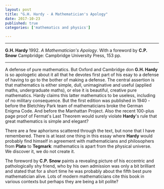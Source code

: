 ```yaml
---
layout: post
title: "G.H. Hardy - A Mathematician's Apology"
date: 2017-10-23
published: true
categories: ['mathematics and physics']

---
```



***
<b>G.H. Hardy </b> 1992. _A Mathematician's Apology_. With a foreword by <b>C.P. Snow</b> Campbridge: Campbridge University Press, 153 pp.

***
 
A defense of pure mathematics.  But Oxford and Cambridge don **G.H. Hardy** is so apologetic about it all that he devotes first part of his esay to a defense of having to go to the bother of making a defense.  The central assertion is that mathematics is either simple, dull, unimaginative and useful (applied maths, undergraduate maths), or else it is beautiful, creative pure mathematics.  Hardy claims this latter mathematics to be useless, including of no military consequence.  But the first edition was published in 1940 - before the Bletchley Park team of mathematicians broke the German Enigma Code.  And before the Manhattan Project.  Also the recent 100-plus page proof of Fermat's Last Theorem would surely violate **Hardy**'s rule that great mathematics is simple and elegant?

There are a few aphorisms scattered through the text, but none that I have remembered.  There is at least one thing in this essay where **Hardy** would probably find himself in agreement with mathematicians and philosophers from **Plato** to **Tegmark**: mathematics is apart from the physical universe.  We discover it, we do not create it. 

The foreword by **C.P. Snow** paints a revealing picture of his eccentric and pathologically shy friend, who by his own admission was only a bit brilliant and stated that for a short time he was probably about the fifth best pure mathematician alive.  Lots of modern mathematicians cite this book in various contexts but perhaps they are being a bit polite? 


